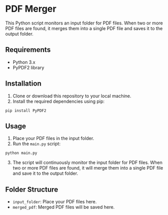 # PDF Merger

This Python script monitors an input folder for PDF files. When two or more PDF files are found, it merges them into a single PDF file and saves it to the output folder. 

## Requirements

- Python 3.x
- PyPDF2 library

## Installation

1. Clone or download this repository to your local machine.
2. Install the required dependencies using pip:

```
pip install PyPDF2
```

## Usage

1. Place your PDF files in the input folder.
2. Run the `main.py` script:

```
python main.py
```

3. The script will continuously monitor the input folder for PDF files. When two or more PDF files are found, it will merge them into a single PDF file and save it to the output folder.

## Folder Structure

- `input_folder`: Place your PDF files here.
- `merged_pdf`: Merged PDF files will be saved here.
```


